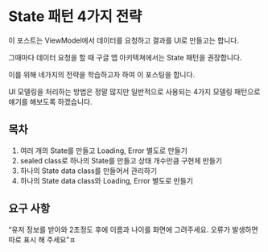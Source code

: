 # State 패턴 4가지 전략

이 포스트는 ViewModel에서 데이터를 요청하고 결과를 UI로 만들고는 합니다.

그때마다 데이터 요청을 할 때 구글 앱 아키텍쳐에서는 State 패턴을 권장합니다.

이를 위해 네가지의 전략을 학습하고자 하여 이 포스팅을 합니다.

UI 모델링을 처리하는 방법은 정말 많지만 일반적으로 사용되는 4가지 모델링 패턴으로 얘기를 해보도록 하겠습니다.

## 목차
1. 여러 개의 State를 만들고 Loading, Error 별도로 만들기
2. sealed class로 하나의 State를 만들고 상태 개수만큼 구현체 만들기
3. 하나의 State data class를 만들어서 관리하기
4. 하나의 State data class와 Loading, Error 별도로 만들기

## 요구 사항
“유저 정보를 받아와 2초정도 후에 이름과 나이를 화면에 그려주세요. 오류가 발생하면 따로 표시 해 주세요”ㅍ
